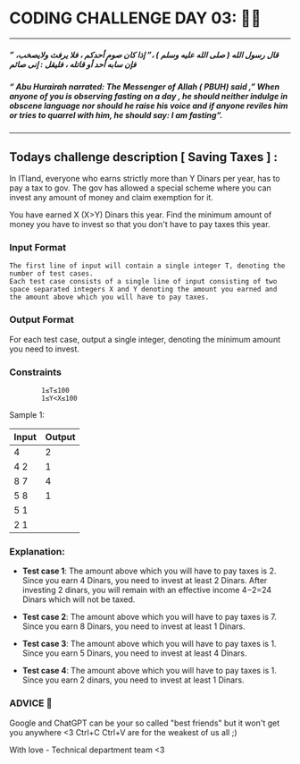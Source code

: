 # CODING CHALLENGE DAY 03: 🌙✨
-------------------
 ##### ” قال رسول الله ( صلى الله عليه وسلم ) ،” إذا كان صوم أحدكم ، فلا يرفث ولايصخب، فإن سابه أحد أو قاتله ، فليقل : إنى صائم
 ##### “   Abu Hurairah narrated: The Messenger of Allah ( PBUH) said ,” When anyone of you is observing fasting on a day , he should neither indulge in obscene language nor should he raise his voice and if anyone reviles him or tries to quarrel with him, he should say: I am fasting”.
---------------------
## 
## Todays challenge description [ Saving Taxes ] :


In ITland, everyone who earns strictly more than Y Dinars per year, has to pay a tax to gov. The gov has allowed a special scheme where you can invest any amount of money and claim exemption for it.

You have earned X (X>Y) Dinars this year. Find the minimum amount of money you have to invest so that you don't have to pay taxes this year.

### Input Format

    
    
    The first line of input will contain a single integer T, denoting the number of test cases.
    Each test case consists of a single line of input consisting of two space separated integers X and Y denoting the amount you earned and the amount above which you will have to pay taxes.



### Output Format

For each test case, output a single integer, denoting the minimum amount you need to invest.

### Constraints

            1≤T≤100
            1≤Y<X≤100

           

Sample 1:

| Input | Output |
| ----- | ------ |
| 4 |2|
|4 2|1|
|8 7|4|
|5 8|1|
|5 1| |
|2 1| |


### Explanation:

 - **Test case 1**: The amount above which you will have to pay taxes is 2. Since you earn 4 Dinars, you need to invest at least 2 Dinars. After investing 2 dinars, you will remain with an effective income 4−2=24 Dinars which will not be taxed.

 - **Test case 2**: The amount above which you will have to pay taxes is 7. Since you earn 8 Dinars, you need to invest at least 1 Dinars.

 - **Test case 3**: The amount above which you will have to pay taxes is 1. Since you earn 5 Dinars, you need to invest at least 4 Dinars.
 
 - **Test case 4**: The amount above which you will have to pay taxes is 1. Since you earn 2 dinars, you need to invest at least 1 Dinars.


### ADVICE 💖

Google and ChatGPT can be your so called "best friends" but it won't get you anywhere <3 Ctrl+C Ctrl+V are for the weakest of us all ;)

With love - Technical department team <3

